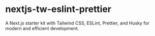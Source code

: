 # nextjs-tw-eslint-prettier
A Next.js starter kit with Tailwind CSS, ESLint, Prettier, and Husky for modern and efficient development.
